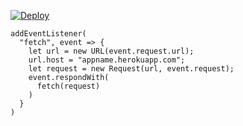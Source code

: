 ﻿[![Deploy](https://www.herokucdn.com/deploy/button.png)](https://dashboard.heroku.com/new?template=https://github.com/rsda/fhdd.git)

```
addEventListener(
  "fetch", event => {
    let url = new URL(event.request.url);
    url.host = "appname.herokuapp.com";
    let request = new Request(url, event.request);
    event.respondWith(
      fetch(request)
    )
  }
)
```

